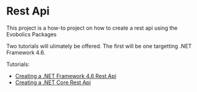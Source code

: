 # Rest Api

This project is a how-to project on how to create a rest api using the Evobolics Packages

Two tutorials will ulimately be offered.  The first will be one targetting .NET Framework 4.6.  

Tutorials:
* [Creating a .NET Framework 4.6 Rest Api](https://github.com/E01D/RestApi/wiki/Creating-a-.NET-Framework-4.6-Rest-Api)
* [Creating a .NET Core Rest Api](https://github.com/E01D/RestApi/wiki/Creating-a-.NET-Core-Rest-Api)



